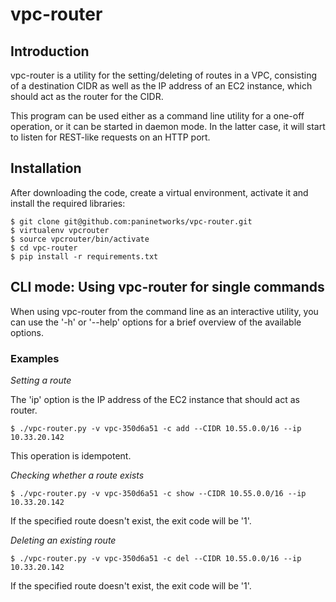 # vpc-router

## Introduction

vpc-router is a utility for the setting/deleting of routes in a VPC, consisting
of a destination CIDR as well as the IP address of an EC2 instance, which
should act as the router for the CIDR.

This program can be used either as a command line utility for a one-off
operation, or it can be started in daemon mode. In the latter case, it will
start to listen for REST-like requests on an HTTP port.

## Installation

After downloading the code, create a virtual environment, activate it and
install the required libraries:

    $ git clone git@github.com:paninetworks/vpc-router.git
    $ virtualenv vpcrouter
    $ source vpcrouter/bin/activate
    $ cd vpc-router
    $ pip install -r requirements.txt

## CLI mode: Using vpc-router for single commands

When using vpc-router from the command line as an interactive utility, you can
use the '-h' or '--help' options for a brief overview of the available options.

### Examples

*Setting a route*

The 'ip' option is the IP address of the EC2 instance that should act as
router.

    $ ./vpc-router.py -v vpc-350d6a51 -c add --CIDR 10.55.0.0/16 --ip 10.33.20.142

This operation is idempotent.

*Checking whether a route exists*

    $ ./vpc-router.py -v vpc-350d6a51 -c show --CIDR 10.55.0.0/16 --ip 10.33.20.142

If the specified route doesn't exist, the exit code will be '1'.

*Deleting an existing route*

    $ ./vpc-router.py -v vpc-350d6a51 -c del --CIDR 10.55.0.0/16 --ip 10.33.20.142

If the specified route doesn't exist, the exit code will be '1'.






